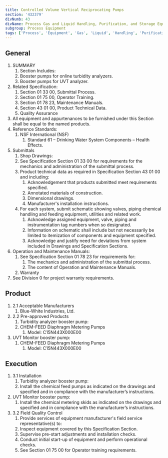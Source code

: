 ```yaml
---
title: Controlled Volume Vertical Reciprocating Pumps
section: '432379'
divNumb: 43
divName: Process Gas and Liquid Handling, Purification, and Storage Equipment
subgroup: Process Equipment
tags: ['Process', 'Equipment', 'Gas', 'Liquid', 'Handling', 'Purification', 'Storage', 'Controlled', 'Volume', 'Vertical', 'Reciprocating', 'Pumps']
---
```


## General

1. SUMMARY
   1. Section Includes:
	1. Booster pumps for online turbidity analyzers.
	2. Booster pumps for UVT analyzer.
2. Related Specification:
	1. Section 01 33 00, Submittal Process.
	2. Section 01 75 00, Operator Training.
	3. Section 01 78 23, Maintenance Manuals.
	4. Section 43 01 00, Product Technical Data.
	5. Quality Assurance
3. All equipment and appurtenances to be furnished under this Section shall be equal to the named products.
4. Reference Standards:
	1. NSF International (NSF)
		1. Standard 61 – Drinking Water System Components – Health Effects.
3. Submittals
   1. Shop Drawings:
	1. See Specification Section 01 33 00 for requirements for the mechanics and administration of the submittal process.
	2. Product technical data as required in Specification Section 43 01 00 and including:
		1. Acknowledgement that products submitted meet requirements specified.
		2. Annotated materials of construction.
		3. Dimensional drawings.
		4. Manufacturer's installation instructions.
	3. For each system, submit schematic showing valves, piping chemical handling and feeding equipment, utilities and related work.
		1. Acknowledge assigned equipment, valve, piping and instrumentation tag numbers when so designated.
		2. Information on schematic shall include but not necessarily be limited to itemization of components and equipment specified.
		3. Acknowledge and justify need for deviations from system included in Drawings and Specification Sections.
2. Operation and Maintenance Manuals:
	1. See Specification Section 01 78 23 for requirements for:
		1. The mechanics and administration of the submittal process.
		2. The content of Operation and Maintenance Manuals.
	2. Warranty
3. See Division 0 for project warranty requirements.
## Product
1. 2.1 Acceptable Manufacturers
   1. Blue-White Industries, Ltd.
1. 2.2 Pre-approved Products
   1. Turbidity analyzer booster pump:
	1. CHEM-FEED Diaphragm Metering Pumps
		1. Model: C15N443X000E00
2. UVT Monitor booster pump:
	1. CHEM-FEED Diaphragm Metering Pumps
		1. Model: C15N443X000E00


## Execution

1. 3.1 Installation
   1. Turbidity analyzer booster pump:
	1. Install the chemical feed pumps as indicated on the drawings and specified and in compliance with the manufacturer’s instructions.
2. UVT Monitor booster pump:
	1. Install the chemical metering skids as indicated on the drawings and specified and in compliance with the manufacturer’s instructions.
1. 3.2 Field Quality Control
   1. Provide services of equipment manufacturer's field service representative(s) to:
	1. Inspect equipment covered by this Specification Section.
	2. Supervise pre-start adjustments and installation checks.
	3. Conduct initial start-up of equipment and perform operational checks.
	4. See Section 01 75 00 for Operator training requirements.

